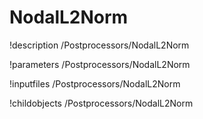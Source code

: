 <!-- MOOSE Documentation Stub: Remove this when content is added. -->

# NodalL2Norm
!description /Postprocessors/NodalL2Norm

!parameters /Postprocessors/NodalL2Norm

!inputfiles /Postprocessors/NodalL2Norm

!childobjects /Postprocessors/NodalL2Norm
